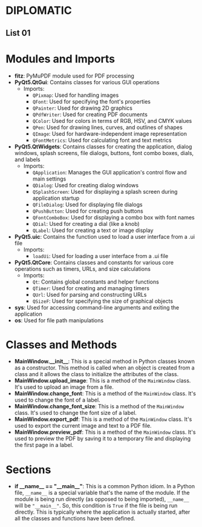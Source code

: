 # DIPLOMATIC

## List 01

# Modules and Imports

- **fitz**: PyMuPDF module used for PDF processing
- **PyQt5.QtGui**: Contains classes for various GUI operations
  - Imports:
    - `QPixmap`: Used for handling images
    - `QFont`: Used for specifying the font's properties
    - `QPainter`: Used for drawing 2D graphics
    - `QPdfWriter`: Used for creating PDF documents
    - `QColor`: Used for colors in terms of RGB, HSV, and CMYK values
    - `QPen`: Used for drawing lines, curves, and outlines of shapes
    - `QImage`: Used for hardware-independent image representation
    - `QFontMetrics`: Used for calculating font and text metrics
- **PyQt5.QtWidgets**: Contains classes for creating the application, dialog windows, splash screens, file dialogs, buttons, font combo boxes, dials, and labels
  - Imports:
    - `QApplication`: Manages the GUI application's control flow and main settings
    - `QDialog`: Used for creating dialog windows
    - `QSplashScreen`: Used for displaying a splash screen during application startup
    - `QFileDialog`: Used for displaying file dialogs
    - `QPushButton`: Used for creating push buttons
    - `QFontComboBox`: Used for displaying a combo box with font names
    - `QDial`: Used for creating a dial (like a knob)
    - `QLabel`: Used for creating a text or image display
- **PyQt5.uic**: Contains the function used to load a user interface from a .ui file
  - Imports:
    - `loadUi`: Used for loading a user interface from a .ui file
- **PyQt5.QtCore**: Contains classes and constants for various core operations such as timers, URLs, and size calculations
  - Imports:
    - `Qt`: Contains global constants and helper functions
    - `QTimer`: Used for creating and managing timers
    - `QUrl`: Used for parsing and constructing URLs
    - `QSizeF`: Used for specifying the size of graphical objects
- **sys**: Used for accessing command-line arguments and exiting the application
- **os**: Used for file path manipulations

# Classes and Methods

- **MainWindow.\_\_init\_\_**: This is a special method in Python classes known as a constructor. This method is called when an object is created from a class and it allows the class to initialize the attributes of the class.
- **MainWindow.upload_image**: This is a method of the `MainWindow` class. It's used to upload an image from a file.
- **MainWindow.change_font**: This is a method of the `MainWindow` class. It's used to change the font of a label.
- **MainWindow.change_font_size**: This is a method of the `MainWindow` class. It's used to change the font size of a label.
- **MainWindow.export_pdf**: This is a method of the `MainWindow` class. It's used to export the current image and text to a PDF file.
- **MainWindow.preview_pdf**: This is a method of the `MainWindow` class. It's used to preview the PDF by saving it to a temporary file and displaying the first page in a label.

# Sections

- **if \_\_name\_\_ == "\_\_main\_\_"**: This is a common Python idiom. In a Python file, `__name__` is a special variable that's the name of the module. If the module is being run directly (as opposed to being imported), `__name__` will be `"__main__"`. So, this condition is `True` if the file is being run directly. This is typically where the application is actually started, after all the classes and functions have been defined.
